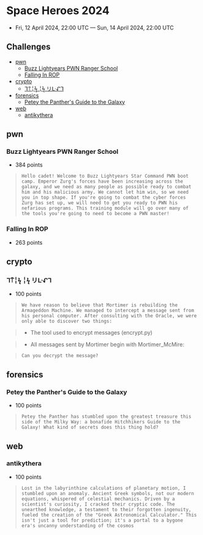 # Space Heroes 2024

- Fri, 12 April 2024, 22:00 UTC — Sun, 14 April 2024, 22:00 UTC

## Challenges

- [pwn](#pwn)
    - [Buzz Lightyears PWN Ranger School](#buzz-lightyears-pwn-ranger-school)
    - [Falling In ROP](#falling-in-rop)
- [crypto](#crypto)
    - [ᒣ⍑╎ϟ ╎ϟ リᒷᖋᒣ ](#ᒣϟ-ϟ-リᒷᖋᒣ)
- [forensics](#forensics)
    - [Petey the Panther's Guide to the Galaxy](#petey-the-panthers-guide-to-the-galaxy)
- [web](#web)
    - [antikythera](#antikythera)

## pwn

### Buzz Lightyears PWN Ranger School

- 384 points

> ``` Hello cadet! Welcome to Buzz Lightyears Star Command PWN boot camp. Emperor Zurg's forces have been increasing across the galaxy, and we need as many people as possible ready to combat him and his malicious army. We cannot let him win, so we need you in top shape. If you're going to combat the cyber forces Zurg has set up, we will need to get you ready to PWN his nefarious programs. This training module will go over many of the tools you're going to need to become a PWN master! ```

### Falling In ROP

- 263 points

## crypto

### ᒣ⍑╎ϟ ╎ϟ リᒷᖋᒣ 

- 100 points

> ``` We have reason to believe that Mortimer is rebuilding the Armageddon Machine. We managed to intercept a message sent from his personal computer. After consulting with the Oracle, we were only able to discover two things: ```

> - The tool used to encrypt messages (encrypt.py)

> - All messages sent by Mortimer begin with Mortimer_McMire:

> ``` Can you decrypt the message? ```

## forensics

### Petey the Panther's Guide to the Galaxy

- 100 points

> ``` Petey the Panther has stumbled upon the greatest treasure this side of the Milky Way: a bonafide Hitchhikers Guide to the Galaxy! What kind of secrets does this thing hold? ```

## web

### antikythera

- 100 points

> ``` Lost in the labyrinthine calculations of planetary motion, I stumbled upon an anomaly. Ancient Greek symbols, not our modern equations, whispered of celestial mechanics. Driven by a scientist's curiosity, I cracked their cryptic code. The unearthed knowledge, a testament to their forgotten ingenuity, fueled the creation of the "Greek Astronomical Calculator." This isn't just a tool for prediction; it's a portal to a bygone era's uncanny understanding of the cosmos ```
